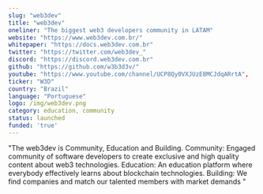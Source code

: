 ```yaml
---
slug: "web3dev"
title: "web3dev"
oneliner: "The biggest web3 developers community in LATAM"
website: "https://www.web3dev.com.br/"
whitepaper: "https://docs.web3dev.com.br"
twitter: "https://twitter.com/web3dev_"
discord: "https://discord.web3dev.com.br"
github: "https://github.com/w3b3d3v/"
youtube: "https://www.youtube.com/channel/UCP8Qy0VXJUzE8MCJdqARrtA",
ticker: "W3D"
country: "Brazil"
language: "Portuguese"
logo: /img/web3dev.png
category: education, community
status: launched
funded: 'true'
---
```

"The web3dev is Community, Education and Building. Community: Engaged community of software developers to create exclusive and high quality content about web3 technologies. Education: An education platform where everybody effectively learns about blockchain technologies. Building: We find companies and match our talented members with market demands "
